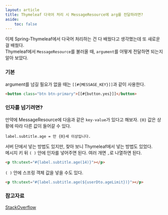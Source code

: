 ```yaml
---
layout: article
title: Thymeleaf 다국어 처리 시 MessageResource에 arg를 전달하려면?
aside:
    toc: false
---
```


이제 Spring-Thymeleaf에서 다국어 처리하는 건 다 배웠다고 생각했는데 또 새로운 걸 배웠다.  <br/>
Thymeleaf에서 `MessageResource`를 불러올 때, `argument`를 어떻게 전달하면 되는지 알아 보았다.

### 기본
argument를 넘길 필요가 없을 때는 `[[#{MESSAGE_KEY}]]`과 같이 사용한다.
```html
<button class="btn btn-primary">[[#{button.yes}]]</button>
```

### 인자를 넘기려면?
만약에 MessageResource에 다음과 같은 `key-value`가 있다고 해보자. `{0}` 값은 상황에 따라 다른 값이 들어갈 수 있다.
```properties
label.subtitle.age = 만 {0}세 이상입니다.
```
서버 단에서 넣는 방법도 있지만, 찾아 보니 Thymeleaf에서 넣는 방법도 있었다. <br/>
메시지 키 뒤 `( )` 안에 인자를 넣어주면 된다. 여러 개면 `,`로 나열하면 된다.
```html
<p th:utext="#{label.subtitle.age(14)}"></p>
```
`( )` 안에 스프링 객체 값을 넣을 수도 있다.
```html
<p th:utext="#{label.subtitle.age(${userDto.ageLimit})}"></p>
```


<!--more-->
### 참고자료
[StackOverflow](https://stackoverflow.com/questions/20789441/how-to-show-localization-messages-with-parameters-in-spring-3-thymeleaf/) <br/>

